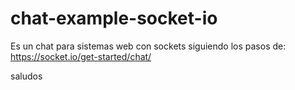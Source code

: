 # chat-example-socket-io

Es un chat para sistemas web con sockets
siguiendo los pasos de: https://socket.io/get-started/chat/

saludos
